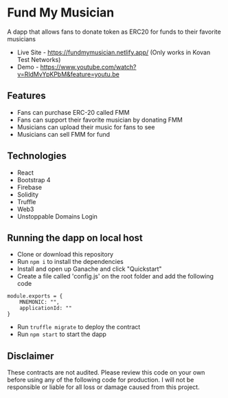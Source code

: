 # Fund My Musician
A dapp that allows fans to donate token as ERC20 for funds to their favorite musicians

- Live Site - https://fundmymusician.netlify.app/  (Only works in Kovan Test Networks)
- Demo - https://www.youtube.com/watch?v=RldMvYpKPbM&feature=youtu.be

## Features
- Fans can purchase ERC-20 called FMM
- Fans can support their favorite musician by donating FMM
- Musicians can upload their music for fans to see
- Musicians can sell FMM for fund

## Technologies
- React
- Bootstrap 4
- Firebase
- Solidity
- Truffle
- Web3
- Unstoppable Domains Login

## Running the dapp on local host
- Clone or download this repository
- Run `npm i` to install the dependencies
- Install and open up Ganache and click "Quickstart"
- Create a file called 'config.js' on the root folder and add the following code
```
module.exports = {
    MNEMONIC: "",
    applicationId: ""
}
```
- Run `truffle migrate` to deploy the contract
- Run `npm start` to start the dapp

## Disclaimer
These contracts are not audited.  Please review this code on your own before using any of the following code for production.  I will not be responsible or liable for all loss or damage caused from this project.